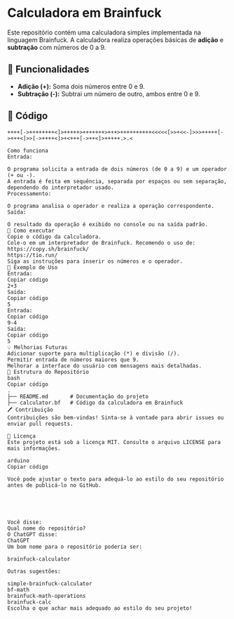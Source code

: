 # Calculadora em Brainfuck

Este repositório contém uma calculadora simples implementada na linguagem Brainfuck. A calculadora realiza operações básicas de **adição** e **subtração** com números de 0 a 9.

## 🚀 Funcionalidades

- **Adição (+):** Soma dois números entre 0 e 9.
- **Subtração (-):** Subtrai um número de outro, ambos entre 0 e 9.

## 📜 Código

```brainfuck
++++[->++++++++<]>+++++>+++++++>+++>++++++++++<<<<<[>>+<<-]>>>+++++[->+++<]>>[->++++<]>+<+++[->++<]>+++++.>.<

Como funciona
Entrada:

O programa solicita a entrada de dois números (de 0 a 9) e um operador (+ ou -).
A entrada é feita em sequência, separada por espaços ou sem separação, dependendo do interpretador usado.
Processamento:

O programa analisa o operador e realiza a operação correspondente.
Saída:

O resultado da operação é exibido no console ou na saída padrão.
🔧 Como executar
Copie o código da calculadora.
Cole-o em um interpretador de Brainfuck. Recomendo o uso de:
https://copy.sh/brainfuck/
https://tio.run/
Siga as instruções para inserir os números e o operador.
📝 Exemplo de Uso
Entrada:
Copiar código
2+3
Saída:
Copiar código
5
Entrada:
Copiar código
9-4
Saída:
Copiar código
5
💡 Melhorias Futuras
Adicionar suporte para multiplicação (*) e divisão (/).
Permitir entrada de números maiores que 9.
Melhorar a interface do usuário com mensagens mais detalhadas.
📂 Estrutura do Repositório
bash
Copiar código
.
├── README.md       # Documentação do projeto
├── calculator.bf   # Código da calculadora em Brainfuck
🖊️ Contribuição
Contribuições são bem-vindas! Sinta-se à vontade para abrir issues ou enviar pull requests.

📜 Licença
Este projeto está sob a licença MIT. Consulte o arquivo LICENSE para mais informações.

arduino
Copiar código

Você pode ajustar o texto para adequá-lo ao estilo do seu repositório antes de publicá-lo no GitHub.





Você disse:
Qual nome do repositório?
O ChatGPT disse:
ChatGPT
Um bom nome para o repositório poderia ser:

brainfuck-calculator

Outras sugestões:

simple-brainfuck-calculator
bf-math
brainfuck-math-operations
brainfuck-calc
Escolha o que achar mais adequado ao estilo do seu projeto!
